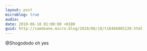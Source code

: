 ```yaml
---
layout: post
microblog: true
audio: 
date: 2010-06-18 01:00:00 +0100
guid: http://samdeane.micro.blog/2010/06/18/t16466085139.html
---
```

@Shogododo oh yes
